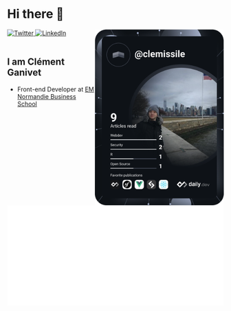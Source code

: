 # Hi there 👋

<div align="left">
  <a href="https://twitter.com/clemissile" target="_blank">
    <img
      src="https://img.shields.io/twitter/follow/clemissile?label=Twitter&logo=twitter&style=flat-square&color=1da1f2&logoColor=ffffff"
      alt="Twitter"
    />
  </a>
  <a href="https://www.linkedin.com/in/clementganivet/" target="_blank">
    <img
      src="https://img.shields.io/static/v1?logo=linkedin&style=flat-square&color=0072b1&label=LinkedIn&message=%E2%98%86"
      alt="LinkedIn"
    />
  </a>

  <a href="https://app.daily.dev/clemissile" target="_blank">
    <img
      width="300"
      align="right"
      src="https://github.com/clemissile/clemissile/blob/devcard/devcard.svg"
    />
    <!-- <img
      src="https://api.daily.dev/devcards/c1485615db414b3ca23d7f2867941250.png?r=xkl"
      width="400"
      alt="Clément GANIVET's Dev Card"
    /> -->
  </a>
</div>

<br />

## I am Clément Ganivet

- Front-end Developer at [EM Normandie Business School](https://www.em-normandie.com)

![Metrics](https://github.com/clemissile/clemissile/blob/github-metrics/github-metrics.svg)

<!--
**clemissile/clemissile** is a ✨ _special_ ✨ repository because its `README.md` (this file) appears on your GitHub profile.

Here are some ideas to get you started:

- 🔭 I’m currently working on ...
- 🌱 I’m currently learning ...
- 👯 I’m looking to collaborate on ...
- 🤔 I’m looking for help with ...
- 💬 Ask me about ...
- 📫 How to reach me: ...
- 😄 Pronouns: ...
- ⚡ Fun fact: ...
-->

